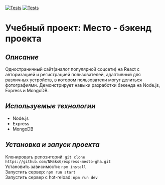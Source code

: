 [![Tests](https://github.com/NMaksG/express-mesto-gha/actions/workflows/tests-13-sprint.yml/badge.svg)](https://github.com/NMaksG/express-mesto-gha/actions/workflows/tests-13-sprint.yml) [![Tests](https://github.com/NMaksG/express-mesto-gha/actions/workflows/tests-14-sprint.yml/badge.svg)](https://github.com/NMaksG/express-mesto-gha/actions/workflows/tests-14-sprint.yml)


# Учебный проект: Место - бэкенд проекта

## *Описание*
Одностраничный сайт(аналог популярной соцсети) на React с авторизацией и регистрацией пользователей, адаптивный для различных устройств, в котором пользователи могут делиться фотографиями. Демонстрирует навыки разработки бэкенда на Node.js, Express и MongoDB.

## *Используемые технологии*
* Node.js
* Express
* MongoDB

## *Установка и запуск проекта*
Клонировать репозиторий: `git clone https://github.com/NMaksG/express-mesto-gha.git`   
Установить зависимости: `npm install`   
Запустить сервер: `npm run start`   
Запустить сервер с hot-reload: `npm run dev`   
